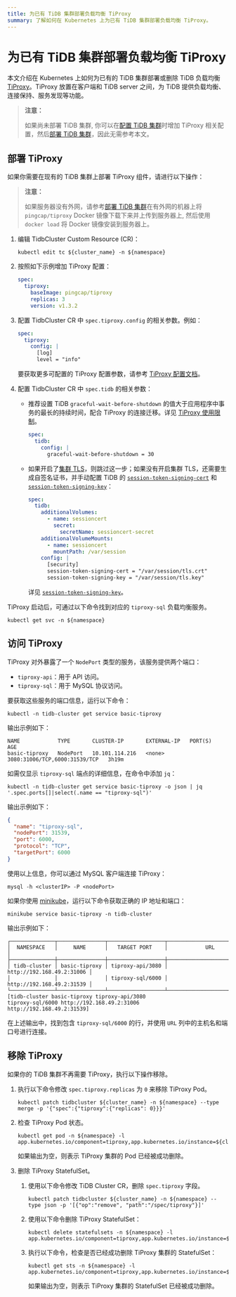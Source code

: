 ```yaml
---
title: 为已有 TiDB 集群部署负载均衡 TiProxy
summary: 了解如何在 Kubernetes 上为已有 TiDB 集群部署负载均衡 TiProxy。
---
```


# 为已有 TiDB 集群部署负载均衡 TiProxy

本文介绍在 Kubernetes 上如何为已有的 TiDB 集群部署或删除 TiDB 负载均衡 [TiProxy](https://docs.pingcap.com/zh/tidb/stable/tiproxy-overview)。TiProxy 放置在客户端和 TiDB server 之间，为 TiDB 提供负载均衡、连接保持、服务发现等功能。

> **注意：**
>
> 如果尚未部署 TiDB 集群, 你可以在[配置 TiDB 集群](configure-a-tidb-cluster.md)时增加 TiProxy 相关配置，然后[部署 TiDB 集群](deploy-on-general-kubernetes.md)，因此无需参考本文。

## 部署 TiProxy

如果你需要在现有的 TiDB 集群上部署 TiProxy 组件，请进行以下操作：

> **注意：**
>
> 如果服务器没有外网，请参考[部署 TiDB 集群](deploy-on-general-kubernetes.md#部署-tidb-集群)在有外网的机器上将 `pingcap/tiproxy` Docker 镜像下载下来并上传到服务器上, 然后使用 `docker load` 将 Docker 镜像安装到服务器上。

1. 编辑 TidbCluster Custom Resource (CR)：

    ``` shell
    kubectl edit tc ${cluster_name} -n ${namespace}
    ```

2. 按照如下示例增加 TiProxy 配置：

    ```yaml
    spec:
      tiproxy:
        baseImage: pingcap/tiproxy
        replicas: 3
        version: v1.3.2
    ```

3. 配置 TidbCluster CR 中 `spec.tiproxy.config` 的相关参数。例如：

    ```yaml
    spec:
      tiproxy:
        config: |
          [log]
          level = "info"
    ```

    要获取更多可配置的 TiProxy 配置参数，请参考 [TiProxy 配置文档](https://docs.pingcap.com/zh/tidb/stable/tiproxy-configuration)。

4. 配置 TidbCluster CR 中 `spec.tidb` 的相关参数：

    + 推荐设置 TiDB `graceful-wait-before-shutdown` 的值大于应用程序中事务的最长的持续时间，配合 TiProxy 的连接迁移。详见 [TiProxy 使用限制](https://docs.pingcap.com/zh/tidb/stable/tiproxy-overview#使用限制)。

       ```yaml
       spec:
         tidb:
           config: |
             graceful-wait-before-shutdown = 30
       ```

    + 如果开启了[集群 TLS](enable-tls-between-components.md)，则跳过这一步；如果没有开启集群 TLS，还需要生成自签名证书，并手动配置 TiDB 的 [`session-token-signing-cert`](https://docs.pingcap.com/zh/tidb/stable/tidb-configuration-file#session-token-signing-cert-从-v640-版本开始引入) 和 [`session-token-signing-key`](https://docs.pingcap.com/zh/tidb/stable/tidb-configuration-file#session-token-signing-key-从-v640-版本开始引入)：

        ```yaml
        spec:
          tidb:
            additionalVolumes:
              - name: sessioncert
                secret:
                  secretName: sessioncert-secret
            additionalVolumeMounts:
              - name: sessioncert
                mountPath: /var/session
            config: |
              [security]
              session-token-signing-cert = "/var/session/tls.crt"
              session-token-signing-key = "/var/session/tls.key"
        ```

       详见 [`session-token-signing-key`](https://docs.pingcap.com/zh/tidb/stable/tidb-configuration-file#session-token-signing-cert-从-v640-版本开始引入)。

TiProxy 启动后，可通过以下命令找到对应的 `tiproxy-sql` 负载均衡服务。

``` shell
kubectl get svc -n ${namespace}
```

## 访问 TiProxy

TiProxy 对外暴露了一个 `NodePort` 类型的服务，该服务提供两个端口：

- `tiproxy-api`：用于 API 访问。
- `tiproxy-sql`：用于 MySQL 协议访问。

要获取这些服务的端口信息，运行以下命令：

```shell
kubectl -n tidb-cluster get service basic-tiproxy
```

输出示例如下：

```
NAME            TYPE       CLUSTER-IP       EXTERNAL-IP   PORT(S)                         AGE
basic-tiproxy   NodePort   10.101.114.216   <none>        3080:31006/TCP,6000:31539/TCP   3h19m
```

如需仅显示 `tiproxy-sql` 端点的详细信息，在命令中添加 `jq`：

```shell
kubectl -n tidb-cluster get service basic-tiproxy -o json | jq '.spec.ports[]|select(.name == "tiproxy-sql")'
```

输出示例如下：

```json
{
  "name": "tiproxy-sql",
  "nodePort": 31539,
  "port": 6000,
  "protocol": "TCP",
  "targetPort": 6000
}
```

使用以上信息，你可以通过 MySQL 客户端连接 TiProxy：

```shell
mysql -h <clusterIP> -P <nodePort>
```

如果你使用 [minikube](https://minikube.sigs.k8s.io/docs/start/)，运行以下命令获取正确的 IP 地址和端口：

```shell
minikube service basic-tiproxy -n tidb-cluster
```

输出示例如下：

```
┌──────────────┬───────────────┬──────────────────┬───────────────────────────┐
│  NAMESPACE   │     NAME      │   TARGET PORT    │            URL            │
├──────────────┼───────────────┼──────────────────┼───────────────────────────┤
│ tidb-cluster │ basic-tiproxy │ tiproxy-api/3080 │ http://192.168.49.2:31006 │
│              │               │ tiproxy-sql/6000 │ http://192.168.49.2:31539 │
└──────────────┴───────────────┴──────────────────┴───────────────────────────┘
[tidb-cluster basic-tiproxy tiproxy-api/3080
tiproxy-sql/6000 http://192.168.49.2:31006
http://192.168.49.2:31539]
```

在上述输出中，找到包含 `tiproxy-sql/6000` 的行，并使用 `URL` 列中的主机名和端口号进行连接。

## 移除 TiProxy

如果你的 TiDB 集群不再需要 TiProxy，执行以下操作移除。

1. 执行以下命令修改 `spec.tiproxy.replicas` 为 `0` 来移除 TiProxy Pod。

    ```shell
    kubectl patch tidbcluster ${cluster_name} -n ${namespace} --type merge -p '{"spec":{"tiproxy":{"replicas": 0}}}'
    ```

2. 检查 TiProxy Pod 状态。

    ```shell
    kubectl get pod -n ${namespace} -l app.kubernetes.io/component=tiproxy,app.kubernetes.io/instance=${cluster_name}
    ```

    如果输出为空，则表示 TiProxy 集群的 Pod 已经被成功删除。

3. 删除 TiProxy StatefulSet。

    1. 使用以下命令修改 TiDB Cluster CR，删除 `spec.tiproxy` 字段。

        ```shell
        kubectl patch tidbcluster ${cluster_name} -n ${namespace} --type json -p '[{"op":"remove", "path":"/spec/tiproxy"}]'
        ```

    2. 使用以下命令删除 TiProxy StatefulSet：

        ```shell
        kubectl delete statefulsets -n ${namespace} -l app.kubernetes.io/component=tiproxy,app.kubernetes.io/instance=${cluster_name}
        ```

    3. 执行以下命令，检查是否已经成功删除 TiProxy 集群的 StatefulSet：

        ```shell
        kubectl get sts -n ${namespace} -l app.kubernetes.io/component=tiproxy,app.kubernetes.io/instance=${cluster_name}
        ```

        如果输出为空，则表示 TiProxy 集群的 StatefulSet 已经被成功删除。
